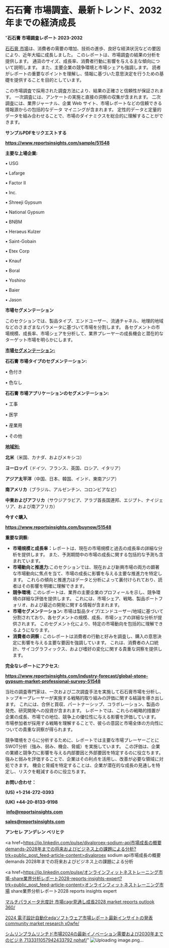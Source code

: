# 石石膏 市場調査、最新トレンド、2032 年までの経済成長

"<strong>石石膏 市場調査レポート 2023-2032</strong>

<a href=https://www.reportsinsights.com/sample/51548>石石膏 市場</a>は、消費者の需要の増加、技術の進歩、良好な経済状況などの要因により、近年大幅に成長しました。 このレポートは、市場調査の結果の分析を提供します。 通貨のサイズ、成長率、消費者行動に影響を与える主な傾向について説明します。 また、主要企業の競争環境と市場シェアも強調します。 読者がレポートの重要なポイントを理解し、情報に基づいた意思決定を行うための基礎を提供することを目的としています。

この市場調査で採用された調査方法により、結果の正確さと信頼性が保証されます。 一次調査には、アンケートの実施と直接の洞察の収集が含まれます。 二次調査には、業界ジャーナル、企業 Web サイト、市場レポートなどの信頼できる情報源からの包括的なデータ マイニングが含まれます。 定性的データと定量的データを組み合わせることで、市場のダイナミクスを総合的に理解することができます。

<strong><b>サンプルPDFをリクエストする</b></strong>

<a href=https://www.reportsinsights.com/sample/51548><strong><u>https://www.reportsinsights.com/sample/51548</u></strong></a>

<strong>主要な上場企業:</strong>

• USG

• Lafarge

• Factor II

• Inc.

• Shreeji Gypsum

• National Gypsum

• BNBM

• Heraeus Kulzer

• Saint-Gobain

• Etex Corp

• Knauf

• Boral

• Yoshino

• Baier

• Jason

<strong>市場セグメンテーション</strong>

このセクションでは、製品タイプ、エンドユーザー、流通チャネル、地理的地域などのさまざまなパラメータに基づいて市場を分割します。 各セグメントの市場規模、成長率、市場シェアを分析して、業界プレーヤーの成長機会と潜在的なターゲット市場を明らかにします。

<strong><u>市場セグメンテーション</u></strong><strong><u>:</u></strong>

<strong>石石膏 市場タイプのセグメンテーション:</strong>

• 色付き

• 色なし

<strong>石石膏 市場アプリケーションのセグメンテーション:</strong>

• 工事

• 医学

• 産業用

• その他

<strong><u>地域別</u></strong><strong><u>:</u></strong>

<strong>北米</strong>（米国、カナダ、およびメキシコ）

<strong>ヨーロッパ</strong>（ドイツ、フランス、英国、ロシア、イタリア）

<strong>アジア太平洋</strong>（中国、日本、韓国、インド、東南アジア）

<strong>南アメリカ</strong>（ブラジル、アルゼンチン、コロンビアなど）

<strong>中東およびアフリカ</strong>（サウジアラビア、アラブ首長国連邦、エジプト、ナイジェリア、および南アフリカ）

<strong>今すぐ購入</strong>

<a href=https://www.reportsinsights.com/buynow/51548><strong><u>https://www.reportsinsights.com/buynow/51548</u></strong></a>

<strong>重要な洞察:</strong>
<ul>
  <li><strong>市場規模と成長率：</strong>レポートは、現在の市場規模と過去の成長率の詳細な分析を提供します。 また、予測期間中の市場の成長に関する包括的な予測も含まれています。</li>
  <li><strong>市場動向と推進力:</strong>このセクションでは、現在および新興市場の両方の顕著な市場動向に焦点を当て、市場の成長に影響を与える主要な推進力を特定します。 これらの傾向と推進力はデータと分析によって裏付けられており、読者はその影響を明確に理解できます。</li>
  <li><strong>競争環境</strong>: このレポートは、業界の主要企業のプロフィールを示し、競争環境の詳細な評価を提供します。 これには、市場シェア、戦略、製品ポートフォリオ、および最近の開発に関する情報が含まれます。</li>
  <li><strong>市場セグメンテーション: </strong>市場は製品タイプ/エンドユーザー/地域に基づいて分割されており、各セグメントの規模、成長、市場シェアの詳細な分析が提供されます。 このセグメント化により、特定の市場動向を包括的に理解できるようになります。</li>
  <li><strong>消費者の洞察 : </strong>このレポートは消費者の行動と好みを調査し、購入の意思決定に影響を与える主要な要因を強調しています。 これは、消費者の人口統計、サイコグラフィックス、および嗜好の変化に関する貴重な洞察を提供します。</li>
</ul>
<strong>完全なレポートにアクセス:</strong>

<a href=https://www.reportsinsights.com/industry-forecast/global-stone-gypsum-market-professional-survey-51548><strong><u><b>https://www.reportsinsights.com/industry-forecast/global-stone-gypsum-market-professional-survey-51548</b></u></strong></a>

当社の調査専門家は、一次および二次調査手法を実施して石石膏市場を分析し、トップキープレーヤーが実施する戦略的取り組みの評価に関する結論を導き出します。 これには、合併と買収、パートナーシップ、コラボレーション、製品の発売、研究開発への投資が含まれます。 レポートでは、これらの戦略的措置が企業の成長、市場での地位、競争上の優位性に与える影響を評価しています。 市場参加者が採用する戦略を理解することで、彼らの意図と市場全体の方向性についての貴重な洞察が得られます。

競争環境をさらに分析するために、レポートでは主要な市場プレーヤーごとにSWOT分析（強み、弱み、機会、脅威）を実施しています。 この評価は、企業の業績と競争力に影響を与える内部要因と外部要因を特定するのに役立ちます。 強みと弱みを評価することで、企業はその利点を活用し、改善が必要な領域に対処できます。 機会と脅威を特定することは、企業が潜在的な成長の見通しを特定し、リスクを軽減するのに役立ちます。

<strong>お問い合わせ：</strong>

<strong>(US) +1-214-272-0393</strong>

<strong>(UK) +44-20-8133-9198</strong>

<strong> </strong><a href=info@reportsinsights.com><strong><u>info@reportsinsights.com</u></strong></a>

<a href=sales@reportsinsights.com><strong><u>sales@reportsinsights.com</u></strong></a>

<strong>アンセレ アンデレン ベリヒテ</strong>

<a href=https://jp.linkedin.com/pulse/divalproex-sodium-api市場成長の概要demands-2028年までの将来およびビジネス上の課題による分析?trk=public_post_feed-article-content>divalproex sodium api市場成長の概要demands 2028年までの将来およびビジネス上の課題による分析</a>

<a href=https://jp.linkedin.com/pulse/オンラインフィットネストレーニング市場-share業界分析レポート2028-reports-insights-expert?trk=public_post_feed-article-content>オンラインフィットネストレーニング市場 share業界分析レポート2028 reports insights expert</a>

<a href=https://www.linkedin.com/pulse/マルチパラメータ光度計-市場cagr見通し成長2028-market-reports-outlook-360/>マルチパラメータ光度計 市場cagr見通し成長2028 market reports outlook 360/</a>

<a href=https://www.linkedin.com/pulse/2024-電子設計自動化edaソフトウェア市場レポート最新インサイトの発表-community-market-research-x0wfe/>2024 電子設計自動化edaソフトウェア市場レポート最新インサイトの発表 community market research x0wfe/</a>

<a href=https://www.linkedin.com/pulse/シムリンプラムリンチド市場2024の最新イノベーション需要および2030年までのビジネ-7133311057942433792-nphaf/>シムリンプラムリンチド市場2024の最新イノベーション需要および2030年までのビジネ 7133311057942433792 nphaf/</a>"
![Uploading image.png…]()
